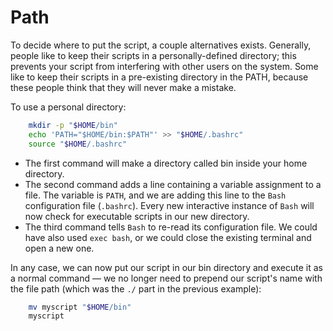# Path

To decide where to put the script, a couple alternatives exists. Generally, people like to keep their scripts in a personally-defined directory; this prevents your script from interfering with other users on the system. Some like to keep their scripts in a pre-existing directory in the PATH, because these people think that they will never make a mistake.

To use a personal directory:

```bash
    mkdir -p "$HOME/bin"
    echo 'PATH="$HOME/bin:$PATH"' >> "$HOME/.bashrc"
    source "$HOME/.bashrc"
```

- The first command will make a directory called bin inside your home directory.
- The second command adds a line containing a variable assignment to a file. The variable is `PATH`, and we are adding this line to the `Bash` configuration file (`.bashrc`). Every new interactive instance of `Bash` will now check for executable scripts in our new directory.
- The third command tells `Bash` to re-read its configuration file. We could have also used `exec bash`, or we could close the existing terminal and open a new one.

In any case, we can now put our script in our bin directory and execute it as a normal command — we no longer need to prepend our script's name with the file path (which was the `./` part in the previous example):

```bash
    mv myscript "$HOME/bin"
    myscript
```